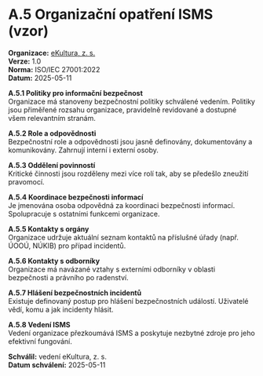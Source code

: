 # A.5 Organizační opatření ISMS (vzor)
<!--# annex-a/A05-organizacni-opatreni.md-->

**Organizace:** [eKultura, z. s.](https://ekultura.eu)  
**Verze:** 1.0  
**Norma:** ISO/IEC 27001:2022  
**Datum:** 2025-05-11  

**A.5.1 Politiky pro informační bezpečnost**  
Organizace má stanoveny bezpečnostní politiky schválené vedením. Politiky jsou přiměřené rozsahu organizace, pravidelně revidované a dostupné všem relevantním stranám.

**A.5.2 Role a odpovědnosti**  
Bezpečnostní role a odpovědnosti jsou jasně definovány, dokumentovány a komunikovány. Zahrnují interní i externí osoby.

**A.5.3 Oddělení povinností**  
Kritické činnosti jsou rozděleny mezi více rolí tak, aby se předešlo zneužití pravomocí.

**A.5.4 Koordinace bezpečnosti informací**  
Je jmenována osoba odpovědná za koordinaci bezpečnosti informací. Spolupracuje s ostatními funkcemi organizace.

**A.5.5 Kontakty s orgány**  
Organizace udržuje aktuální seznam kontaktů na příslušné úřady (např. ÚOOÚ, NÚKIB) pro případ incidentů.

**A.5.6 Kontakty s odborníky**  
Organizace má navázané vztahy s externími odborníky v oblasti bezpečnosti a právního po radenství.

**A.5.7 Hlášení bezpečnostních incidentů**  
Existuje definovaný postup pro hlášení bezpečnostních událostí. Uživatelé vědí, komu a jak incidenty hlásit.

**A.5.8 Vedení ISMS**  
Vedení organizace přezkoumává ISMS a poskytuje nezbytné zdroje pro jeho efektivní fungování.

**Schválil:** vedení eKultura, z. s.  
**Datum schválení:** 2025-05-11
